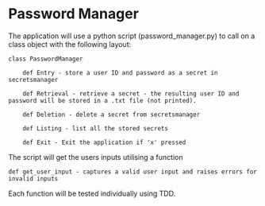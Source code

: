 # Password Manager

The application will use a python script (password_manager.py) to call on a class object with the following layout:

    class PasswordManager

        def Entry - store a user ID and password as a secret in secretsmanager
        
        def Retrieval - retrieve a secret - the resulting user ID and password will be stored in a .txt file (not printed).
        
        def Deletion - delete a secret from secretsmanager
        
        def Listing - list all the stored secrets
        
        def Exit - Exit the application if 'x' pressed


The script will get the users inputs utilising a function

    def get_user_input - captures a valid user input and raises errors for invalid inputs

Each function will be tested individually using TDD.
        
    
    
    